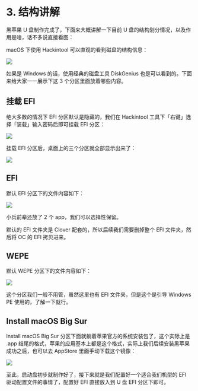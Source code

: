 # 3. 结构讲解

黑苹果 U 盘制作完成了，下面来大概讲解一下目前 U 盘的结构划分情况，以及作用是啥，话不多说直接看图：

macOS 下使用 Hackintool 可以直观的看到磁盘的结构信息：

![](https://image.3001.net/images/20210916/16318012614605.png) 

如果是 Windows 的话，使用经典的磁盘工具 DiskGenius 也是可以看到的。下面来给大家一一展示下这 3 个分区里面放着哪些内容。

## 挂载 EFI

绝大多数的情况下 EFI 分区默认是隐藏的，我们在 Hackintool 工具下「右键」选择「装载」输入密码后即可挂载 EFI 分区：

![](https://image.3001.net/images/20210916/16318013455967.png) 

挂载 EFI 分区后，桌面上的三个分区就全部显示出来了：

![](https://image.3001.net/images/20210916/16318017737999.png)     

## EFI

默认 EFI 分区下的文件内容如下：

![](https://image.3001.net/images/20210916/16318018553429.png) 

小兵前辈还放了 2 个 app，我们可以选择性保留。

默认的 EFI  文件夹是 Clover 配套的，所以后续我们需要删掉整个 EFI 文件夹，然后将  OC 的 EFI 拷贝进来。 

## WEPE

默认 WEPE 分区下的文件内容如下：

![](https://image.3001.net/images/20210916/16318019728766.png) 

这个分区我们一般不用管，虽然这里也有 EFI 文件夹，但是这个是引导 Windows PE 使用的，了解一下就行。 

## Install macOS Big Sur

Install macOS Big Sur 分区下面就躺着苹果官方的系统安装包了，这个实际上是 .app 结尾的格式，苹果的应用基本上都是这个格式，实际上我们后续安装黑苹果成功之后，也可以去 AppStore 里面手动下载这个镜像：

![](https://image.3001.net/images/20210916/16318020277484.png) 



至此，启动盘初步就制作好了，接下来就是我们配置好一个适合我们机型的 EFI 驱动配置文件的事情了，配置好 EFI 直接放入到 U 盘 EFI 分区下即可。
